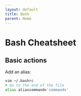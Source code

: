 ```yaml
---
layout: default
title: Bash
parent: Home
---
```


# Bash Cheatsheet

## Basic actions

Add an alias:

```bash
vim ~/.bashrc
# Go to the end of the file
alias aliascommand='commands'
```
